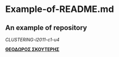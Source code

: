 # Example-of-README.md

## An example of repository

*CLUSTERING-l2011-c1-u4*

[**ΘΕΟΔΩΡΟΣ ΣΚΟΥΤΕΡΗΣ**](https://github.com/scooter21/Example-of-README.md/edit/main/README.md)
